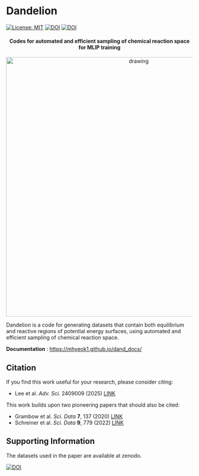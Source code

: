 <h1 align="left">Dandelion</h1>

[![License: MIT](https://img.shields.io/badge/License-MIT-yellow.svg)](https://opensource.org/licenses/MIT)
[![DOI](https://img.shields.io/badge/DOI-10.1002/advs.202409009-blue.svg)](https://doi.org/10.5281/zenodo.14020916)
[![DOI](https://zenodo.org/badge/DOI/10.5281/zenodo.14020916.svg)](https://doi.org/10.5281/zenodo.14020916)

<div align="center">

<h4 align="center">Codes for automated and efficient sampling of chemical reaction space for MLIP training</h4>



<img src="https://github.com/user-attachments/assets/274bd3b0-5793-4abe-ae43-21d73dfabd51" alt="drawing" width="700"/>
</div>

Dandelion is a code for generating datasets that contain both equilibrium and reactive regions of potential energy surfaces, using automated and efficient sampling of chemical reaction space.

**Documentation** : <https://mhyeok1.github.io/dand_docs/>



## Citation
If you find this work useful for your research, please consider citing:

- Lee et al. *Adv. Sci.* 2409009 (2025) [LINK](https://doi.org/10.1002/advs.202409009) 

This work builds upon two pioneering papers that should also be cited:
- Grambow et al. *Sci. Data* **7**, 137 (2020) [LINK](https://doi.org/10.1038/s41597-020-0460-4)
- Schreiner et al. *Sci. Data* **9**, 779 (2022) [LINK](https://doi.org/10.1038/s41597-022-01870-w)

## Supporting Information
The datasets used in the paper are available at zenodo.

[![DOI](https://zenodo.org/badge/DOI/10.5281/zenodo.14020916.svg)](https://doi.org/10.5281/zenodo.14020916)


